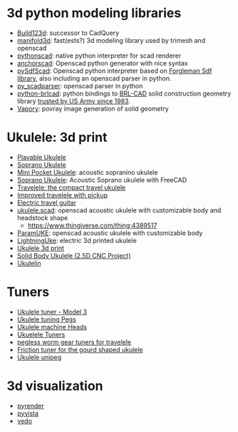 # 3d python modeling libraries
* [Build123d](https://github.com/gumyr/build123d): successor to CadQuery
* [manifold3d](https://github.com/elalish/manifold): fast(ests?) 3d modeling library used by trimesh and openscad
* [pythonscad](https://pythonscad.org/): native python interpreter for scad renderer
* [anchorscad](https://github.com/owebeeone/anchorscad): Openscad python generator with nice syntax
* [pySdfScad](https://github.com/traverseda/PySdfScad): Openscad python interpreter based on [Forgleman Sdf library](https://github.com/fogleman/sdf), also including an openscad parser in python.
* [py_scadparser](https://github.com/jeff-dh/py_scadparser): openscad parser in python
* [python-brlcad](https://github.com/kanzure/python-brlcad/tree/master): python bindings to [BRL-CAD](https://brlcad.org/) solid construction geometry library [trusted by US Army since 1983](https://en.wikipedia.org/wiki/BRL-CAD).
* [Vapory](https://github.com/Zulko/vapory): povray image generation of solid geometry

# Ukulele: 3d print
* [Playable Ukulele](https://www.thingiverse.com/thing:268090)
* [Soprano Ukulele](https://www.thingiverse.com/thing:6534108)
* [Mini Pocket Ukulele](https://www.thingiverse.com/thing:6746101): acoustic sopranino ukulele
* [Soprano Ukulele](https://www.thingiverse.com/thing:4810737/files): Acoustic Soprano ukulele with FreeCAD
* [Travelele: the compact travel ukulele](https://www.thingiverse.com/thing:2786864)
* [Improved travelele with pickup](https://www.thingiverse.com/thing:4631497)
* [Electric travel guitar](https://www.thingiverse.com/thing:5949881)
* [ukulele.scad](https://github.com/roadyyy/ukulele.scad): openscad acoustic ukulele with customizable body and headstock shape
    * https://www.thingiverse.com/thing:4389517
* [ParamUKE](https://github.com/berkbig/ParamUKE): openscad acoustic ukulele with customizable body
* [LightningUke](https://github.com/UkuleleDesign/LightningUke/tree/master): electric 3d printed ukulele
* [Ukulele 3d print](https://www.thingiverse.com/thing:3415529)
* [Solid Body Ukulele (2.5D CNC Project)](https://www.thingiverse.com/thing:1643756/files)
* [Ukulelin](https://www.thingiverse.com/thing:4639515)

# Tuners
* [Ukulele tuner - Model 3](https://www.thingiverse.com/thing:6779545)
* [Ukulele tuning Pegs](https://www.thingiverse.com/thing:2861995)
* [Ukulele machine Heads](https://www.thingiverse.com/thing:3028305)
* [Ukuelele Tuners](https://www.thingiverse.com/thing:3028305)
* [pegless worm gear tuners for travelele](https://www.thingiverse.com/thing:6664561)
* [Friction tuner for the gourd shaped ukulele](https://www.thingiverse.com/thing:5423915/files)
* [Ukulele unipeg](https://www.thingiverse.com/thing:913501/files)

# 3d visualization
* [pyrender](https://pyrender.readthedocs.io/en/latest/examples/quickstart.html#minimal-example-for-3d-viewer)
* [pyvista](https://github.com/pyvista/pyvista)
* [vedo](https://github.com/marcomusy/vedo)
